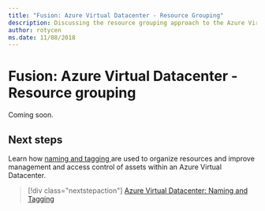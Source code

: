 ```yaml
---
title: "Fusion: Azure Virtual Datacenter - Resource Grouping" 
description: Discussing the resource grouping approach to the Azure Virtual Datacenter (VDC) model
author: rotycen
ms.date: 11/08/2018
---
```

# Fusion: Azure Virtual Datacenter - Resource grouping

Coming soon.

## Next steps

Learn  how [naming and tagging ](../resource-tagging/vdc-naming.md) are used to organize resources and improve management and access control of assets within an Azure Virtual Datacenter.

> [!div class="nextstepaction"]
> [Azure Virtual Datacenter: Naming and Tagging](../resource-tagging/vdc-naming.md)